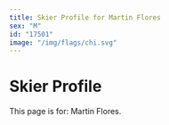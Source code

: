 ```yaml
---
title: Skier Profile for Martin Flores
sex: "M"
id: "17501"
image: "/img/flags/chi.svg" 
---
```


# Skier Profile

This page is for: Martin Flores.
    